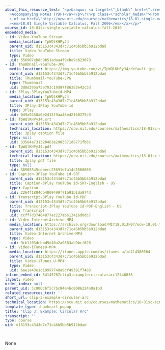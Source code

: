 ```yaml
---
about_this_resource_text: "<p>&raquo; <a target=\"_blank\" href=\"./resolveuid/7520a365f27cd00445012bd383d7b9ed\"\
  >Accompanying Notes (PDF)</a></p>\r\n<p class=\"scholar_medsm\">From Lecture 31\
  \ of <a href=\"http://ocw.mit.edu/courses/mathematics/18-01-single-variable-calculus-fall-2006/video-lectures/\"\
  ><em>18.01 Single Variable Calculus, Fall 2006</em></a></p>"
course_id: 18-01sc-single-variable-calculus-fall-2010
embedded_media:
- id: Video-YouTube-Stream
  media_location: TpWQlKHPyJ4
  parent_uid: d13153c4343d7c71c46b5bb5b912bdad
  title: Video-YouTube-Stream
  type: Video
  uid: 556907eb8c9b51adaa4f9cbe9c623079
- id: Thumbnail-YouTube-JPG
  media_location: https://img.youtube.com/vi/TpWQlKHPyJ4/default.jpg
  parent_uid: d13153c4343d7c71c46b5bb5b912bdad
  title: Thumbnail-YouTube-JPG
  type: Thumbnail
  uid: 3d8d39ba75e793c19d97f86383e42c5d
- id: 3Play-3PlayYouTubeid-MP4
  media_location: TpWQlKHPyJ4
  parent_uid: d13153c4343d7c71c46b5bb5b912bdad
  title: 3Play-3Play YouTube id
  type: 3Play
  uid: 049a9460a6e2413f9aa46e42160275c0
- id: TpWQlKHPyJ4.srt
  parent_uid: d13153c4343d7c71c46b5bb5b912bdad
  technical_location: https://ocw.mit.edu/courses/mathematics/18-01sc-single-variable-calculus-fall-2010/unit-4-techniques-of-integration/part-b-partial-fractions-integration-by-parts-arc-length-and-surface-area/session-78-computing-the-length-of-a-curve/clip-3-example-circular-arc/TpWQlKHPyJ4.srt
  title: 3play caption file
  type: null
  uid: 33564a731320483e2083371d8771fb6c
- id: TpWQlKHPyJ4.pdf
  parent_uid: d13153c4343d7c71c46b5bb5b912bdad
  technical_location: https://ocw.mit.edu/courses/mathematics/18-01sc-single-variable-calculus-fall-2010/unit-4-techniques-of-integration/part-b-partial-fractions-integration-by-parts-arc-length-and-surface-area/session-78-computing-the-length-of-a-curve/clip-3-example-circular-arc/TpWQlKHPyJ4.pdf
  title: 3play pdf file
  type: null
  uid: 38508545cdbecc25691e7a14d3568060
- id: Caption-3Play YouTube id-SRT
  parent_uid: d13153c4343d7c71c46b5bb5b912bdad
  title: Caption-3Play YouTube id-SRT-English - US
  type: Caption
  uid: 2264f1884db4809499f71b91b1da874d
- id: Transcript-3Play YouTube id-PDF
  parent_uid: d13153c4343d7c71c46b5bb5b912bdad
  title: Transcript-3Play YouTube id-PDF-English - US
  type: Transcript
  uid: ccff7d37464877ac227ab613416d0dc7
- id: Video-InternetArchive-MP4
  media_location: https://archive.org/download/MIT18.01JF07/ocw-18.01-f07-lec31_300k.mp4
  parent_uid: d13153c4343d7c71c46b5bb5b912bdad
  title: Video-Internet Archive-MP4
  type: Video
  uid: 9cb1f03dcbbd9d40a2a9883ab9bcf626
- id: Video-iTunesU-MP4
  media_location: https://itunes.apple.com/us/itunes-u/id414308064
  parent_uid: d13153c4343d7c71c46b5bb5b912bdad
  title: Video-iTunes U-MP4
  type: Video
  uid: 6ae1a43e1c19997748a9cf49391f7488
inline_embed_id: 54145767clip3:example:circulararc12446838
layout: video
order_index: null
parent_uid: 5c900cbf5c7bc84e4bc0086224a0a1bd
related_resources_text: ''
short_url: clip-3-example-circular-arc
technical_location: https://ocw.mit.edu/courses/mathematics/18-01sc-single-variable-calculus-fall-2010/unit-4-techniques-of-integration/part-b-partial-fractions-integration-by-parts-arc-length-and-surface-area/session-78-computing-the-length-of-a-curve/clip-3-example-circular-arc
template_type: thumbnail_popup
title: 'Clip 3: Example: Circular Arc'
transcript: ''
type: course
uid: d13153c4343d7c71c46b5bb5b912bdad

---
```

None